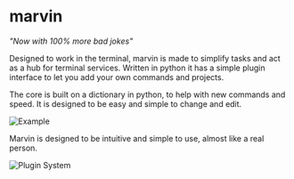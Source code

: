 # marvin
*"Now with 100% more bad jokes"*

Designed to work in the terminal, marvin is made to simplify tasks and act as a hub for terminal services. Written in python it has a simple plugin interface to let you add your own commands and projects.

The core is built on a dictionary in python, to help with new commands and speed. It is designed to be easy and simple to change and edit.

![Example](https://github.com/Jeopardy/marvin/blob/master/images/help.png "Marvin")

Marvin is designed to be intuitive and simple to use, almost like a real person.

![Plugin System](https://github.com/Jeopardy/marvin/blob/master/images/Cover.png "Marvin")
